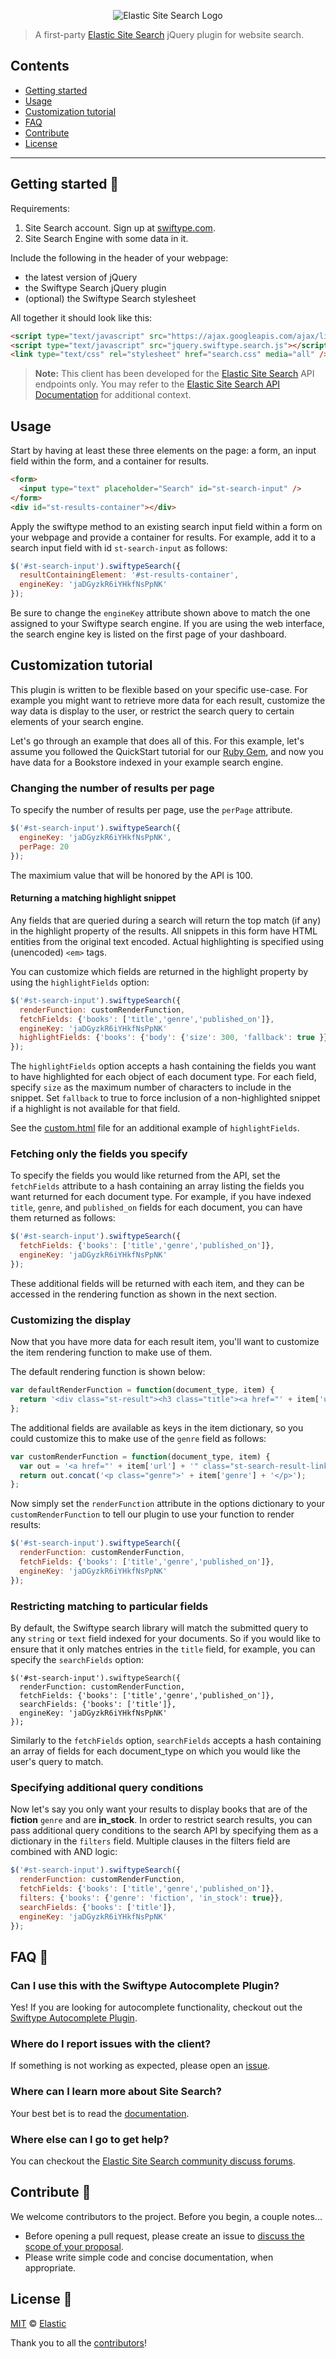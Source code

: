 <p align="center"><img src="https://github.com/swiftype/swiftype-search-jquery/blob/master/logo-site-search.png?raw=true" alt="Elastic Site Search Logo"></p>

> A first-party [Elastic Site Search](https://swiftype.com/documentation/site-search/overview) jQuery plugin for website search.

## Contents

+ [Getting started](#getting-started-)
+ [Usage](#usage)
+ [Customization tutorial](#customization-tutorial)
+ [FAQ](#faq-)
+ [Contribute](#contribute-)
+ [License](#license-)

***

## Getting started 🐣

Requirements:

1. Site Search account. Sign up at [swiftype.com](https://app.swiftype.com/signup).
2. Site Search Engine with some data in it.

Include the following in the header of your webpage:

* the latest version of jQuery
* the Swiftype Search jQuery plugin
* (optional) the Swiftype Search stylesheet

All together it should look like this:

```html
<script type="text/javascript" src="https://ajax.googleapis.com/ajax/libs/jquery/1.11.1/jquery.min.js"></script>
<script type="text/javascript" src="jquery.swiftype.search.js"></script>
<link type="text/css" rel="stylesheet" href="search.css" media="all" />
```

> **Note:** This client has been developed for the [Elastic Site Search](https://www.swiftype.com/site-search) API endpoints only. You may refer to the [Elastic Site Search API Documentation](https://swiftype.com/documentation/site-search/overview) for additional context.


## Usage

Start by having at least these three elements on the page: a form, an input field within the form, and a container for results.

```html
<form>
  <input type="text" placeholder="Search" id="st-search-input" />
</form>
<div id="st-results-container"></div>
```

Apply the swiftype method to an existing search input field within a form on your webpage and provide a container for results. For example, add it to a search input field with id `st-search-input` as follows:

```js
$('#st-search-input').swiftypeSearch({
  resultContainingElement: '#st-results-container',
  engineKey: 'jaDGyzkR6iYHkfNsPpNK'
});
```

Be sure to change the `engineKey` attribute shown above to match the one assigned to your Swiftype search engine. If you are using the web interface, the search engine key is listed on the first page of your dashboard.

## Customization tutorial

This plugin is written to be flexible based on your specific use-case.
For example you might want to retrieve more data for each result, customize
the way data is display to the user, or restrict the search query to certain elements of your search engine.

Let's go through an example that does all of this. For this example, let's assume you followed the QuickStart tutorial for our [Ruby Gem](https://github.com/swiftype/swiftype-rb), and now you have data for a Bookstore indexed in your example search engine.

### Changing the number of results per page

To specify the number of results per page, use the `perPage` attribute.

```js
$('#st-search-input').swiftypeSearch({
  engineKey: 'jaDGyzkR6iYHkfNsPpNK',
  perPage: 20
});
```

The maximium value that will be honored by the API is 100.

#### Returning a matching highlight snippet

Any fields that are queried during a search will return the top match (if any) in the highlight property of the results. All snippets in this form have HTML entities from the original text encoded. Actual highlighting is specified using (unencoded) `<em>` tags.

You can customize which fields are returned in the highlight property by using the `highlightFields` option:

```JavaScript
$('#st-search-input').swiftypeSearch({
  renderFunction: customRenderFunction,
  fetchFields: {'books': ['title','genre','published_on']},
  engineKey: 'jaDGyzkR6iYHkfNsPpNK'
  highlightFields: {'books': {'body': {'size': 300, 'fallback': true }}}
});
```

The `highlightFields` option accepts a hash containing the fields you want to have highlighted for each object of each document type. For each field, specify `size` as the maximum number of characters to include in the snippet. Set `fallback` to true to force inclusion of a non-highlighted snippet if a highlight is not available for that field.

See the [custom.html](https://github.com/swiftype/swiftype-search-jquery/blob/master/custom.html) file for an additional example of `highlightFields`.

### Fetching only the fields you specify

To specify the fields you would like returned from the API, set the `fetchFields` attribute to a hash containing an array listing the fields you want returned for each document type. For example, if you have indexed `title`, `genre`, and `published_on` fields for each document, you can have them returned as follows:

```js
$('#st-search-input').swiftypeSearch({
  fetchFields: {'books': ['title','genre','published_on']},
  engineKey: 'jaDGyzkR6iYHkfNsPpNK'
});
```

These additional fields will be returned with each item, and they can be accessed in the rendering function as shown in the next section.

### Customizing the display

Now that you have more data for each result item, you'll want to customize the item rendering function to make use of them.

The default rendering function is shown below:

```js
var defaultRenderFunction = function(document_type, item) {
  return '<div class="st-result"><h3 class="title"><a href="' + item['url'] + '" class="st-search-result-link">' + item['title'] + '</a></h3></div>';
};
```

The additional fields are available as keys in the item dictionary, so you could customize this to make use of the `genre` field as follows:

```js
var customRenderFunction = function(document_type, item) {
  var out = '<a href="' + item['url'] + '" class="st-search-result-link">' + item['title'] + '</a>';
  return out.concat('<p class="genre">' + item['genre'] + '</p>');
};
```

Now simply set the `renderFunction` attribute in the options dictionary to your `customRenderFunction` to tell our plugin to use your function to render results:

```js
$('#st-search-input').swiftypeSearch({
  renderFunction: customRenderFunction,
  fetchFields: {'books': ['title','genre','published_on']},
  engineKey: 'jaDGyzkR6iYHkfNsPpNK'
});
```

### Restricting matching to particular fields

By default, the Swiftype search library will match the submitted query to any `string` or `text` field indexed for your documents. So if you would like to ensure that it only matches entries in the `title` field, for example, you can specify the `searchFields` option:

```
$('#st-search-input').swiftypeSearch({
  renderFunction: customRenderFunction,
  fetchFields: {'books': ['title','genre','published_on']},
  searchFields: {'books': ['title']},
  engineKey: 'jaDGyzkR6iYHkfNsPpNK'
});
```

Similarly to the `fetchFields` option, `searchFields` accepts a hash containing an array of fields for each document_type on which you would like the user's query to match.

### Specifying additional query conditions

Now let's say you only want your results to display books that are of the **fiction** `genre` and are **in_stock**. In order to restrict search results, you can pass additional query conditions to the search API by specifying them as a dictionary in the `filters` field. Multiple clauses in the filters field are combined with AND logic:

```js
$('#st-search-input').swiftypeSearch({
  renderFunction: customRenderFunction,
  fetchFields: {'books': ['title','genre','published_on']},
  filters: {'books': {'genre': 'fiction', 'in_stock': true}},
  searchFields: {'books': ['title']},
  engineKey: 'jaDGyzkR6iYHkfNsPpNK'
});
```

## FAQ 🔮

### Can I use this with the Swiftype Autocomplete Plugin?

Yes! If you are looking for autocomplete functionality, checkout out the [Swiftype Autocomplete Plugin](https://github.com/swiftype/swiftype-autocomplete-jquery).

### Where do I report issues with the client?

If something is not working as expected, please open an [issue](https://github.com/swiftype/swiftype-search-jquery/issues/new).

### Where can I learn more about Site Search?

Your best bet is to read the [documentation](https://swiftype.com/documentation/site-search).

### Where else can I go to get help?

You can checkout the [Elastic Site Search community discuss forums](https://discuss.elastic.co/c/site-search).

## Contribute 🚀

We welcome contributors to the project. Before you begin, a couple notes...

+ Before opening a pull request, please create an issue to [discuss the scope of your proposal](https://github.com/swiftype/swiftype-search-jquery/issues).
+ Please write simple code and concise documentation, when appropriate.

## License 📗

[MIT](https://github.com/swiftype/swiftype-search-jquery/blob/master/LICENSE) © [Elastic](https://github.com/elastic)

Thank you to all the [contributors](https://github.com/swiftype/swiftype-search-jquery/graphs/contributors)!
